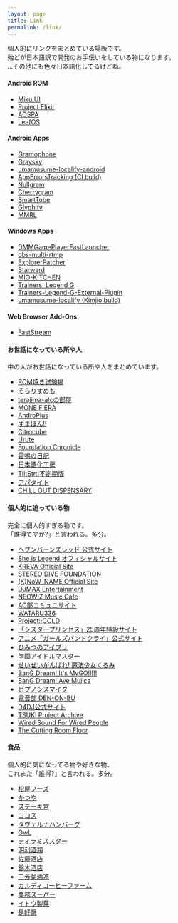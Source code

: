 ```yaml
---
layout: page
title: Link
permalink: /link/
---
```


個人的にリンクをまとめている場所です。<br>
殆どが日本語訳で開発のお手伝いをしている物になります。<br>
...その他にも色々日本語化してるけどね。

#### Android ROM

- [Miku UI](https://github.com/Miku-UI/manifesto)
- [Project Elixir](https://projectelixiros.com/)
- [AOSPA](https://paranoidandroid.co/)
- [LeafOS](https://leafos.org/)

#### Android Apps
- [Gramophone](https://github.com/AkaneTan/Gramophone)
- [Graysky](https://graysky.app/)
- [umamusume-localify-android](https://github.com/Kimjio/umamusume-localify-android/)
- [AppErrorsTracking (CI build)](https://github.com/KitsunePie/AppErrorsTracking)
- [Nullgram](https://github.com/qwq233/Nullgram)
- [Cherrygram](https://github.com/arsLan4k1390/Cherrygram)
- [SmartTube](https://smarttubeapp.github.io/)
- [Glyphify](https://github.com/Fr4nKB/Glyphify)
- [MMRL](https://github.com/DerGoogler/MMRL)

#### Windows Apps
- [DMMGamePlayerFastLauncher](https://github.com/fa0311/DMMGamePlayerFastLauncher)
- [obs-multi-rtmp](https://sorayuki.github.io/obs-multi-rtmp/)
- [ExplorerPatcher](https://github.com/valinet/ExplorerPatcher)
- [Starward](https://starward.scighost.com/)
- [MIO-KITCHEN](https://github.com/ColdWindScholar/MIO-KITCHEN-SOURCE)
- [Trainers' Legend G](https://github.com/MinamiChiwa/Trainers-Legend-G/)
- [Trainers-Legend-G-External-Plugin](https://github.com/chinosk6/Trainers-Legend-G-External-Plugin)
- [umamusume-localify (Kimjio build)](https://github.com/Kimjio/umamusume-localify)

#### Web Browser Add-Ons
- [FastStream](https://faststream.online/)

#### お世話になっている所や人

中の人がお世話になっている所や人をまとめています。

- [ROM焼き試験場](https://mitanyan98.hatenablog.com/)
- [そらりすめも](https://www.soralis.org/)
- [terajima-alcの部屋](https://terajima-alc.dev/)
- [MONE FIERA](https://note.com/forsaken_love02)
- [AndroPlus](https://androplus.jp/)
- [すまほん!!](https://smhn.info/)
- [Citrocube](https://citrocube.com/)
- [Urute](http://urute.eek.jp/)
- [Foundation Chronicle](https://blog.akane.uk/)
- [雷鳴の日記](https://sorayukinoyume.hatenadiary.org/)
- [日本語化工房](https://www.nihongoka.com/)
- [TiltStr::不定期版](http://tiltstr.seesaa.net/)
- [アパタイト](https://www.appetite-game.com/)
- [CHILL OUT DISPENSARY](https://twitter.com/chillout_cbd)


#### 個人的に追っている物

完全に個人的すぎる物です。<br>
「誰得ですか?」と言われる。多分。

- [ヘブンバーンズレッド 公式サイト](https://heaven-burns-red.com/)
- [She is Legend オフィシャルサイト](https://www.she-is-legend.com/)
- [KREVA Official Site](https://www.kreva.biz/)
- [STEREO DIVE FOUNDATION](https://stereodivefoundation.jp/)
- [(K)NoW_NAME Official Site](https://knowname.jp/)
- [DJMAX Entertainment](https://www.youtube.com/@DJMAXENT)
- [NEOWIZ Music Cafe](https://soundcloud.com/neowiz_ic_sound)
- [AC部コミュニサイト](https://www.ac-bu.info/)
- [WATARU336](https://bansoukou.org/)
- [Project:;COLD](https://www.project-cold.net/)
- [「シスタープリンセス」25周年特設サイト](http://sister-princess20th.com/)
- [アニメ「ガールズバンドクライ」公式サイト](https://girls-band-cry.com/)
- [ひみつのアイプリ](https://aipri.jp/)
- [学園アイドルマスター](https://gakuen.idolmaster-official.jp/)
- [せいぜいがんばれ! 魔法少女くるみ](https://www.seizeiganbare.jp/)
- [BanG Dream! It's MyGO!!!!!](https://anime.bang-dream.com/mygo/)
- [BanG Dream! Ave Mujica](https://anime.bang-dream.com/avemujica/)
- [ヒプノシスマイク](https://hypnosismic.com/)
- [電音部 DEN-ON-BU](https://denonbu.jp/)
- [D4DJ公式サイト](https://d4dj-pj.com/)
- [TSUKI Project Archive](https://systemspace.network/)
- [Wired Sound For Wired People](https://fauux.neocities.org/)
- [The Cutting Room Floor](https://tcrf.net/)

#### 食品

個人的に気になってる物や好きな物。<br>
これまた「誰得?」と言われる。多分。

- [松屋フーズ](https://www.matsuyafoods.co.jp/)
- [かつや](https://www.arclandservice.co.jp/katsuya/)
- [ステーキ宮](https://www.miya.com/)
- [ココス](https://www.cocos-jpn.co.jp/)
- [タヴェルナハンバーグ](https://www.instagram.com/tavernahamburg)
- [OwL](https://owl-ocha.com/)
- [ティラミススター](https://thetiramisustar.com/)
- [明利酒類](https://meirishurui.com/)
- [佐藤酒店](https://www.sake-ibaraki.com/)
- [鈴木酒店](http://www.sake-online.com/)
- [三芳菊酒造](https://www.instagram.com/miyoshikiku)
- [カルディコーヒーファーム](https://www.kaldi.co.jp/)
- [業務スーパー](https://www.gyomusuper.jp/)
- [イトウ製菓](https://www.mr-ito.jp/)
- [是好醤](https://koreiijan.net/)
